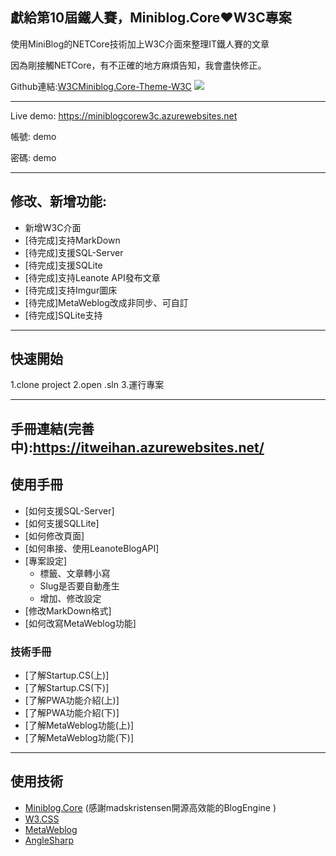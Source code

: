 ﻿## 獻給第10屆鐵人賽，Miniblog.Core❤️W3C專案

使用MiniBlog的NETCore技術加上W3C介面來整理IT鐵人賽的文章

因為剛接觸NETCore，有不正確的地方麻煩告知，我會盡快修正。

Github連結:[W3CMiniblog.Core-Theme-W3C](https://github.com/shps951023/W3CMiniblog.Core-Theme-W3C)
![](https://i.imgur.com/LIUFX8Y.png)

---

Live demo: https://miniblogcorew3c.azurewebsites.net

帳號: demo

密碼: demo

---

## 修改、新增功能:
- 新增W3C介面
- [待完成]支持MarkDown
- [待完成]支援SQL-Server
- [待完成]支援SQLite
- [待完成]支持Leanote API發布文章
- [待完成]支持Imgur圖床
- [待完成]MetaWeblog改成非同步、可自訂
- [待完成]SQLite支持

--- 

## 快速開始
1.clone project
2.open .sln
3.運行專案

---

## 手冊連結(完善中):https://itweihan.azurewebsites.net/

## 使用手冊
- [如何支援SQL-Server]
- [如何支援SQLLite]
- [如何修改頁面]
- [如何串接、使用LeanoteBlogAPI]
- [專案設定]
    - 標籤、文章轉小寫
    - Slug是否要自動產生
    - 增加、修改設定
- [修改MarkDown格式] 
- [如何改寫MetaWeblog功能]


### 技術手冊
- [了解Startup.CS(上)]
- [了解Startup.CS(下)]
- [了解PWA功能介紹(上)]
- [了解PWA功能介紹(下)]
- [了解MetaWeblog功能(上)]
- [了解MetaWeblog功能(下)]


---

## 使用技術
- [Miniblog.Core](https://github.com/madskristensen/Miniblog.Core) (感謝madskristensen開源高效能的BlogEngine )
- [W3.CSS](https://www.w3schools.com/w3css/w3css_downloads.asp)
- [MetaWeblog](https://github.com/shawnwildermuth/MetaWeblog)
- [AngleSharp](https://github.com/AngleSharp/AngleSharp)

